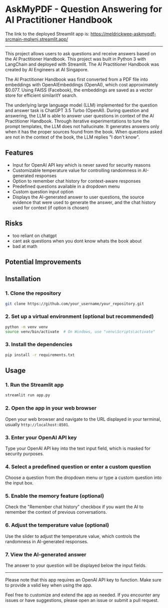 # AskMyPDF - Question Answering for AI Practitioner Handbook

The link to the deployed Streamlit app is: https://meldrickwee-askmypdf-srcmain-mqlwnj.streamlit.app/

---

This project allows users to ask questions and receive answers based on the AI Practitioner Handbook.
This project was built in Python 3 with LangChain and deployed with Streamlit.
The AI Practitioner Handbook was created by AI Engineers at AI Singapore.

The AI Practitioner Handbook was first converted from a PDF file into embeddings with OpenAIEmbeddings (OpenAI), 
which cost approximately $0.077. Using FAISS (Facebook), the embeddings are saved as a vector store for 
efficient similaritY search.

The underlying large language model (LLM) implemented for the question and answer task is ChatGPT 3.5 Turbo (OpenAI). 
During question and answering, the LLM is able to answer user questions in context of the AI Practitioner Handbook.
Through iterative experimentations to tune the prompt templates, the LLM does not hallucinate. It generates answers
only when it has the proper sources found from the book. When questions asked are not in the context of the book, 
the LLM replies "I don't know".

## Features

- Input for OpenAI API key which is never saved for security reasons
- Customizable temperature value for controlling randomness in AI-generated responses
- Option to remember chat history for context-aware responses
- Predefined questions available in a dropdown menu
- Custom question input option
- Displays the AI-generated answer to user questions, the source evidence that were used to generate the answer,
and the chat history used for context (if option is chosen)

## Risks

- too reliant on chatgpt
- cant ask questions when you dont know whats the book about
- bad at math

## Potential Improvements

## Installation

### 1. Clone the repository

```bash
git clone https://github.com/your_username/your_repository.git
```

### 2. Set up a virtual environment (optional but recommended)

```bash
python -m venv venv
source venv/bin/activate  # On Windows, use "venv\Scripts\activate"
```

### 3. Install the dependencies

```bash
pip install -r requirements.txt
```

## Usage

### 1. Run the Streamlit app

```bash
streamlit run app.py
```

### 2. Open the app in your web browser

Open your web browser and navigate to the URL displayed in your terminal, usually `http://localhost:8501`.

### 3. Enter your OpenAI API key

Type your OpenAI API key into the text input field, which is masked for security purposes.

### 4. Select a predefined question or enter a custom question

Choose a question from the dropdown menu or type a custom question into the input box.

### 5. Enable the memory feature (optional)

Check the "Remember chat history" checkbox if you want the AI to remember the context of previous conversations.

### 6. Adjust the temperature value (optional)

Use the slider to adjust the temperature value, which controls the randomness in AI-generated responses.

### 7. View the AI-generated answer

The answer to your question will be displayed below the input fields.

---

Please note that this app requires an OpenAI API key to function. Make sure to provide a valid key when using the app.

Feel free to customize and extend the app as needed. If you encounter any issues or have suggestions, please open an issue or submit a pull request.
